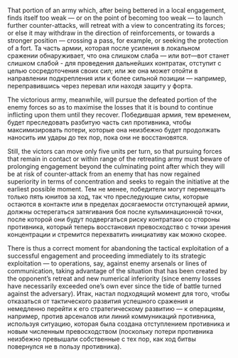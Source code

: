 
That portion of an army which, after being bettered in a local engagement, finds itself too weak — or on the point of becoming too weak — to launch further counter-attacks, will retreat with a view to concentrating its forces; or else it may withdraw in the direction of reinforcements, or towards a stronger position — crossing a pass, for example, or seeking the protection of a fort.
Та часть армии, которая после усиления в локальном сражении обнаруживает, что она слишком слаба — или вот—вот станет слишком слабой - для проведения дальнейших контратак, отступит с целью сосредоточения своих сил; или же она может отойти в направлении подкрепления или к более сильной позиции — например, переправившись через перевал или находя защиту у форта.

The victorious army, meanwhile, will pursue the defeated portion of the enemy forces so as to maximise the losses that it is bound to continue inflicting upon them until they recover.
Победившая армия, тем временем, будет преследовать разбитую часть сил противника, чтобы максимизировать потери, которые она неизбежно будет продолжать наносить им удары до тех пор, пока они не восстановятся.

Still, the victors can move only five units per turn, so that pursuing forces that remain in contact or within range of the retreating army must beware of prolonging engagement beyond the culminating point after which they will be at risk of counter-attack from an enemy that has now regained superiority in terms of concentration and seeks to regain the initiative at the earliest possible moment.
Тем не менее, победители могут перемещать только пять юнитов за ход, так что преследующие силы, которые остаются в контакте или в пределах досягаемости отступающей армии, должны остерегаться затягивания боя после кульминационной точки, после которой они будут подвергаться риску контратаки со стороны противника, который теперь восстановил превосходство с точки зрения концентрации и стремится перехватить инициативу как можно скорее.

There is thus a correct moment for abandoning the tactical exploitation of a successful engagement and proceeding immediately to its strategic exploitation — to operations, say, against enemy arsenals or lines of communication, taking advantage of the situation that has been created by the opponent’s retreat and new numerical inferiority (since enemy losses have necessarily exceeded one’s own ever since the tide of battle turned against the adversary).
Итак, настал подходящий момент для того, чтобы отказаться от тактического развития успешного сражения и немедленно перейти к его стратегическому развитию — к операциям, например, против арсеналов или линий коммуникаций противника, используя ситуацию, которая была создана отступлением противника и новым численным превосходством (поскольку потери противника неизбежно превышали собственные с тех пор, как ход битвы повернулся не в пользу противника).
